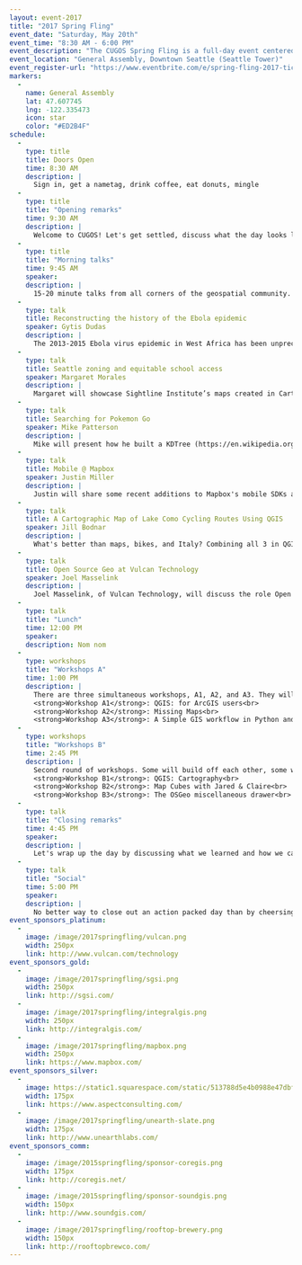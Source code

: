 ```yaml
---
layout: event-2017
title: "2017 Spring Fling"
event_date: "Saturday, May 20th"
event_time: "8:30 AM - 6:00 PM"
event_description: "The CUGOS Spring Fling is a full-day event centered around open source geography. This is a great way to learn about new mapping software, hear how companies are integrating location into their products, and get some hands-on experience with important tools like Leaflet, AWS, Turf.js, and QGIS. We welcome students, professionals, map lovers, coders, and anyone with a passion for learning about spatial information. The Spring Fling is designed for anyone with an interest in maps and open source software."
event_location: "General Assembly, Downtown Seattle (Seattle Tower)"
event_register-url: "https://www.eventbrite.com/e/spring-fling-2017-tickets-33297602024"
markers:
  -
    name: General Assembly
    lat: 47.607745
    lng: -122.335473
    icon: star
    color: "#ED2B4F"
schedule:
  -
    type: title
    title: Doors Open
    time: 8:30 AM
    description: |
      Sign in, get a nametag, drink coffee, eat donuts, mingle
  -
    type: title
    title: "Opening remarks"
    time: 9:30 AM
    description: |
      Welcome to CUGOS! Let's get settled, discuss what the day looks like, and get excited for the opportunity to share a space together.
  -
    type: title
    title: "Morning talks"
    time: 9:45 AM
    speaker:
    description: |
      15-20 minute talks from all corners of the geospatial community.
  -
    type: talk
    title: Reconstructing the history of the Ebola epidemic
    speaker: Gytis Dudas
    description: |
      The 2013-2015 Ebola virus epidemic in West Africa has been unprecedented in its magnitude and duration. Advances in genetic sequencing technologies have given us complete virus genomes from over 5% of known cases and sequence data were employed for the first time to direct near real time healthcare response on the ground. On behalf of my numerous colleagues and international collaborators I will show how our team used state-of-the-art methods to reconstruct the history of the epidemic from sequence data from its inception in late 2013 to its decline and extinction in 2015. I will describe what our model told us about the drivers of the epidemic and issues of logistics and data availability we encountered along the way.
  -
    type: talk
    title: Seattle zoning and equitable school access
    speaker: Margaret Morales
    description: |
      Margaret will showcase Sightline Institute’s maps created in CartoDB linking Seattle city zoning with access to the city’s public schools and parks. The maps show that highly restrictive single-family zoning segregates attendance at the city’s top public elementary schools, making the student body disproportionately white, non-poor, and English speaking. Park access is similarly unbalanced across the city. Mrs. Morales works at the Sightline Institute, Cascadia’s sustainability think tank, where she focuses on housing policy solutions that make Seattle a more walkable, welcoming, and sustainable city.
  -
    type: talk
    title: Searching for Pokemon Go
    speaker: Mike Patterson
    description: |
      Mike will present how he built a KDTree (https://en.wikipedia.org/wiki/K-d_tree) in Apache Spark (http://spark.apache.org/) to find out which coffee shops in Hong Kong have the most Pokemon nearby.
  -
    type: talk
    title: Mobile @ Mapbox
    speaker: Justin Miller
    description: |
      Justin will share some recent additions to Mapbox's mobile SDKs as well as share some insight into developing mapbox-gl-native in the open.
  -
    type: talk
    title: A Cartographic Map of Lake Como Cycling Routes Using QGIS
    speaker: Jill Bodnar
    description: |
      What's better than maps, bikes, and Italy? Combining all 3 in QGIS! The Lombardy region of Lake Como, Italy, has a long history of professional cycling races and is a favored destination for cyclists to train and visit on holiday. Over the past two years it has become my home away from home and I found a need for a comprehensive cycling map of the area. As a personal project I have been exploring the world of QGIS to create a cartographic map of cycling routes in the area. I'll describe the background of the project, the data I've used, and what I've learned about cartography and features in QGIS.
  -
    type: talk
    title: Open Source Geo at Vulcan Technology
    speaker: Joel Masselink
    description: |
      Joel Masselink, of Vulcan Technology, will discuss the role Open Source tools play in the work of a developing software for philanthropy. Vulcan Tech develops solutions to global challenges as varied as climate change, poaching/wildlife trafficking, illegal fishing, and rural connectivity. Open source software and open data are critical to this work.
  -
    type: talk
    title: "Lunch"
    time: 12:00 PM
    speaker:
    description: Nom nom
  -
    type: workshops
    title: "Workshops A"
    time: 1:00 PM
    description: |
      There are three simultaneous workshops, A1, A2, and A3. They will be split between different rooms throughout the space.<br><br>
      <strong>Workshop A1</strong>: QGIS: for ArcGIS users<br>
      <strong>Workshop A2</strong>: Missing Maps<br>
      <strong>Workshop A3</strong>: A Simple GIS workflow in Python and R<br>
  -
    type: workshops
    title: "Workshops B"
    time: 2:45 PM
    description: |
      Second round of workshops. Some will build off each other, some will be completely new.<br><br>
      <strong>Workshop B1</strong>: QGIS: Cartography<br>
      <strong>Workshop B2</strong>: Map Cubes with Jared & Claire<br>
      <strong>Workshop B3</strong>: The OSGeo miscellaneous drawer<br>
  -
    type: talk
    title: "Closing remarks"
    time: 4:45 PM
    speaker:
    description: |
      Let's wrap up the day by discussing what we learned and how we can keep the momentum going at the next CUGOS meeting.
  -
    type: talk
    title: "Social"
    time: 5:00 PM
    speaker:
    description: |
      No better way to close out an action packed day than by cheersing your soda or beer with new friends. Location TBD.
event_sponsors_platinum:
  -
    image: /image/2017springfling/vulcan.png
    width: 250px
    link: http://www.vulcan.com/technology
event_sponsors_gold:
  -
    image: /image/2017springfling/sgsi.png
    width: 250px
    link: http://sgsi.com/
  -
    image: /image/2017springfling/integralgis.png
    width: 250px
    link: http://integralgis.com/
  -
    image: /image/2017springfling/mapbox.png
    width: 250px
    link: https://www.mapbox.com/
event_sponsors_silver:
  -
    image: https://static1.squarespace.com/static/513788d5e4b0988e47dbf980/t/5138fe25e4b0d066f2359658/1492553473728/?format=1500w
    width: 175px
    link: https://www.aspectconsulting.com/
  -
    image: /image/2017springfling/unearth-slate.png
    width: 175px
    link: http://www.unearthlabs.com/
event_sponsors_comm:
  -
    image: /image/2015springfling/sponsor-coregis.png
    width: 175px
    link: http://coregis.net/
  -
    image: /image/2015springfling/sponsor-soundgis.png
    width: 150px
    link: http://www.soundgis.com/
  -
    image: /image/2017springfling/rooftop-brewery.png
    width: 150px
    link: http://rooftopbrewco.com/
---
```

